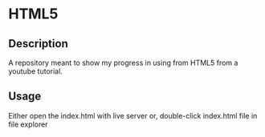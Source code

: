# HTML5

## Description

A repository meant to show my progress in using from HTML5
from a youtube tutorial.

## Usage

Either open the index.html with live server or, double-click index.html file
in file explorer
